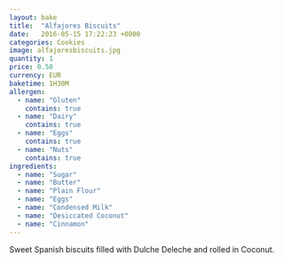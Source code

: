 ```yaml
---
layout: bake
title:  "Alfajores Biscuits"
date:   2016-05-15 17:22:23 +0000
categories: Cookies
image: alfajoresbiscuits.jpg
quantity: 1
price: 0.50
currency: EUR
baketime: 1H30M
allergen:
  - name: "Gluten"
    contains: true
  - name: "Dairy"
    contains: true
  - name: "Eggs"
    contains: true
  - name: "Nuts"
    contains: true
ingredients:
  - name: "Sugar"
  - name: "Butter"
  - name: "Plain Flour"
  - name: "Eggs"
  - name: "Condensed Milk"
  - name: "Desiccated Coconut"
  - name: "Cinnamon"
---
```

Sweet Spanish biscuits filled with Dulche Deleche and rolled in Coconut.
